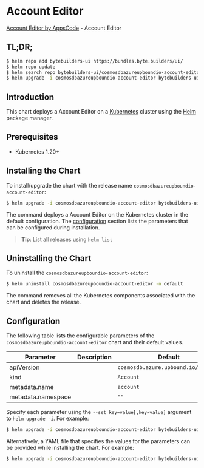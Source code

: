 # Account Editor

[Account Editor by AppsCode](https://byte.builders) - Account Editor

## TL;DR;

```bash
$ helm repo add bytebuilders-ui https://bundles.byte.builders/ui/
$ helm repo update
$ helm search repo bytebuilders-ui/cosmosdbazureupboundio-account-editor --version=v0.4.18
$ helm upgrade -i cosmosdbazureupboundio-account-editor bytebuilders-ui/cosmosdbazureupboundio-account-editor -n default --create-namespace --version=v0.4.18
```

## Introduction

This chart deploys a Account Editor on a [Kubernetes](http://kubernetes.io) cluster using the [Helm](https://helm.sh) package manager.

## Prerequisites

- Kubernetes 1.20+

## Installing the Chart

To install/upgrade the chart with the release name `cosmosdbazureupboundio-account-editor`:

```bash
$ helm upgrade -i cosmosdbazureupboundio-account-editor bytebuilders-ui/cosmosdbazureupboundio-account-editor -n default --create-namespace --version=v0.4.18
```

The command deploys a Account Editor on the Kubernetes cluster in the default configuration. The [configuration](#configuration) section lists the parameters that can be configured during installation.

> **Tip**: List all releases using `helm list`

## Uninstalling the Chart

To uninstall the `cosmosdbazureupboundio-account-editor`:

```bash
$ helm uninstall cosmosdbazureupboundio-account-editor -n default
```

The command removes all the Kubernetes components associated with the chart and deletes the release.

## Configuration

The following table lists the configurable parameters of the `cosmosdbazureupboundio-account-editor` chart and their default values.

|     Parameter      | Description |                    Default                     |
|--------------------|-------------|------------------------------------------------|
| apiVersion         |             | <code>cosmosdb.azure.upbound.io/v1beta1</code> |
| kind               |             | <code>Account</code>                           |
| metadata.name      |             | <code>account</code>                           |
| metadata.namespace |             | <code>""</code>                                |


Specify each parameter using the `--set key=value[,key=value]` argument to `helm upgrade -i`. For example:

```bash
$ helm upgrade -i cosmosdbazureupboundio-account-editor bytebuilders-ui/cosmosdbazureupboundio-account-editor -n default --create-namespace --version=v0.4.18 --set apiVersion=cosmosdb.azure.upbound.io/v1beta1
```

Alternatively, a YAML file that specifies the values for the parameters can be provided while
installing the chart. For example:

```bash
$ helm upgrade -i cosmosdbazureupboundio-account-editor bytebuilders-ui/cosmosdbazureupboundio-account-editor -n default --create-namespace --version=v0.4.18 --values values.yaml
```
